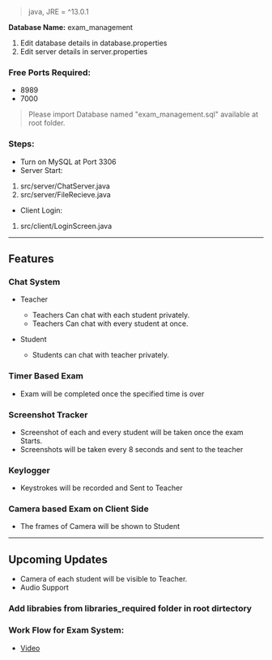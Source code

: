 > java, JRE = ^13.0.1

**Database Name:** exam_management

1. Edit database details in database.properties
1. Edit server details in server.properties

 
### Free Ports Required:
* 8989
* 7000

> Please import Database named "exam_management.sql" available at root folder.

### Steps:
* Turn on MySQL at Port 3306
* Server Start:
1. src/server/ChatServer.java
2. src/server/FileRecieve.java

* Client Login:
1. src/client/LoginScreen.java

----
## Features

### Chat System

- Teacher
  * Teachers Can chat with each student privately.
  * Teachers Can chat with every student at once.

- Student
  * Students can chat with teacher privately.

### Timer Based Exam
- Exam will be completed once the specified time is over

### Screenshot Tracker
- Screenshot of each and every student will be taken once the exam Starts.
- Screenshots will be taken every 8 seconds and sent to the teacher

### Keylogger
- Keystrokes will be recorded and Sent to Teacher

### Camera based Exam on Client Side
- The frames of Camera will be shown to Student

----

## Upcoming Updates
- Camera of each student will be visible to Teacher.
- Audio Support


### Add librabies from libraries_required folder in root dirtectory


### Work Flow for Exam System:
* [Video](https://www.youtube.com/watch?v=jVKEess1Y6o&t=80s)